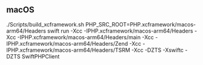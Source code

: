 ## macOS

./Scripts/build_xcframework.sh
PHP_SRC_ROOT=PHP.xcframework/macos-arm64/Headers swift run -Xcc -IPHP.xcframework/macos-arm64/Headers -Xcc -IPHP.xcframework/macos-arm64/Headers/main -Xcc -IPHP.xcframework/macos-arm64/Headers/Zend -Xcc -IPHP.xcframework/macos-arm64/Headers/TSRM -Xcc -DZTS -Xswiftc -DZTS SwiftPHPClient

